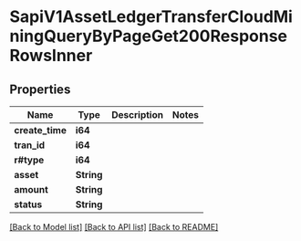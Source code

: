 # SapiV1AssetLedgerTransferCloudMiningQueryByPageGet200ResponseRowsInner

## Properties

Name | Type | Description | Notes
------------ | ------------- | ------------- | -------------
**create_time** | **i64** |  | 
**tran_id** | **i64** |  | 
**r#type** | **i64** |  | 
**asset** | **String** |  | 
**amount** | **String** |  | 
**status** | **String** |  | 

[[Back to Model list]](../README.md#documentation-for-models) [[Back to API list]](../README.md#documentation-for-api-endpoints) [[Back to README]](../README.md)


